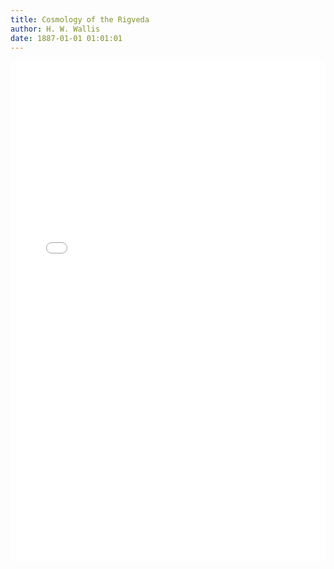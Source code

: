 ```yaml
---
title: Cosmology of the Rigveda
author: H. W. Wallis
date: 1887-01-01 01:01:01
---
```

<div>
  <iframe src="/PDFjs/web/viewer.html?file=../../1887/01/01/Cosmology-of-the-Rigveda/Cosmology of the Rigveda.pdf" width="100%" height="800px" frameborder="0"></iframe>
</div>